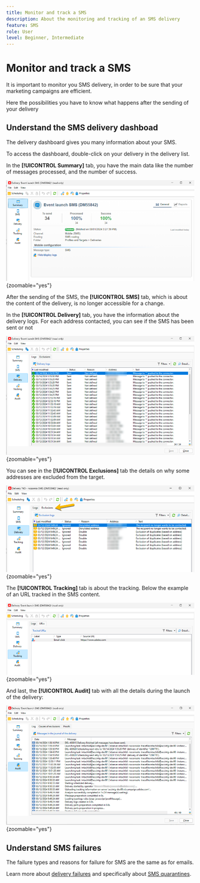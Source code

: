 ```yaml
---
title: Monitor and track a SMS
description: About the monitoring and tracking of an SMS delivery
feature: SMS
role: User
level: Beginner, Intermediate
---
```


# Monitor and track a SMS

It is important to monitor you SMS delivery, in order to be sure that your marketing campaigns are efficient.

Here the possibilities you have to know what happens after the sending of your delivery

## Understand the SMS delivery dashboad

The delivery dashboard gives you many information about your SMS. 

To access the dashboard, double-click on your delivery in the delivery list.

In the **[!UICONTROL Summary]** tab, you have the main data like the number of messages processed, and the number of success.

![](assets/sms_summary.png){zoomable="yes"}

After the sending of the SMS, the **[!UICONTROL SMS]** tab, which is about the content of the delivery, is no longer accessible for a change.

In the **[!UICONTROL Delivery]** tab, you have the information about the delivery logs. For each address contacted, you can see if the SMS has been sent or not

![](assets/sms_deliverylogs.png){zoomable="yes"}

You can see in the **[!UICONTROL Exclusions]** tab the details on why some addresses are excluded from the target.

![](assets/sms_exclusions.png){zoomable="yes"}

The **[!UICONTROL Tracking]** tab is about the tracking. Below the example of an URL tracked in the SMS content.

![](assets/sms_trackinglogs.png){zoomable="yes"}

And last, the **[!UICONTROL Audit]** tab with all the details during the launch of the delivery:

![](assets/sms_audit.png){zoomable="yes"}

## Understand SMS failures

The failure types and reasons for failure for SMS are the same as for emails.

Learn more about [delivery failures](../delivery-failures.md) and specifically about [SMS quarantines](../delivery-failures.md#sms-quarantines).


